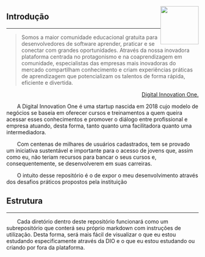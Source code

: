 <a href="https://dio.me/" style="float:right"><img src="https://hermes.digitalinnovation.one/assets/diome/logo.svg" width="100px"/></a>

## Introdução
---
> <p style="margin: 0;">Somos a maior comunidade educacional gratuita para desenvolvedores de software aprender, praticar e se conectar com grandes oportunidades. Através da nossa inovadora plataforma centrada no protagonismo e na coaprendizagem em comunidade, especialistas das empresas mais inovadoras do mercado compartilham conhecimento e criam experiências práticas de aprendizagem que potencializam os talentos de forma rápida, eficiente e divertida.</p>
  <p style="text-align: right; margin: 0;"><a href="https://www.linkedin.com/school/digitalinnovation-one">Digital Innovation One.</a></p>

<p style="text-indent: 2em">A Digital Innovation One é uma startup nascida em 2018 cujo modelo de negócios se baseia em oferecer cursos e treinamentos a quem queira acessar esses conhecimentos e promover o diálogo entre profissional e empresa atuando, desta forma, tanto quanto uma facilitadora quanto uma intermediadora.</p>

<p style="text-indent: 2em">Com centenas de milhares de usuários cadastrados, tem se provado um iniciativa sustentável e importante para o acesso de jovens que, assim como eu, não teriam recursos para bancar o seus cursos e, consequentemente, se desenvolverem em suas carreiras.</p>

<p style="text-indent: 2em">O intuito desse repositório é o de expor o meu desenvolvimento através dos desafios práticos propostos pela instituição</p>

## Estrutura
---

<p style="text-indent: 2em">Cada diretório dentro deste repositório funcionará como um subrepositório que conterá seu próprio markdown com instruções de utilização. Desta forma, será mais fácil de visualizar o que eu estou estudando especificamente através da DIO e o que eu estou estudando ou criando por fora da plataforma.</p>